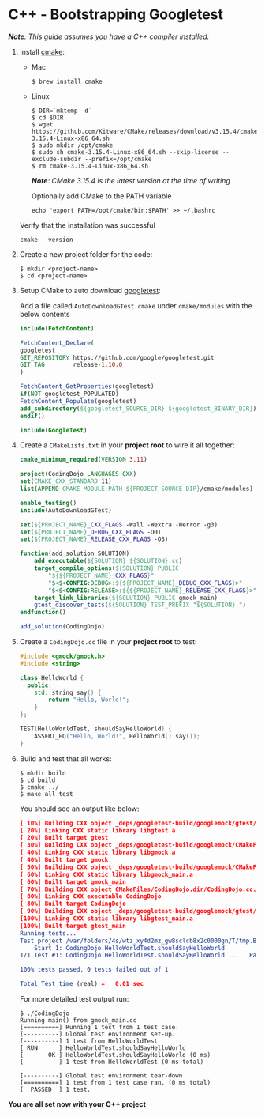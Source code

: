 # C++ - Bootstrapping Googletest

*__Note__: This guide assumes you have a C++ compiler installed.*

1. Install [cmake]:

    - Mac

        ```shell
        $ brew install cmake
        ```

    - Linux
       
        ```shell
        $ DIR=`mktemp -d`
        $ cd $DIR
        $ wget https://github.com/Kitware/CMake/releases/download/v3.15.4/cmake-3.15.4-Linux-x86_64.sh
        $ sudo mkdir /opt/cmake
        $ sudo sh cmake-3.15.4-Linux-x86_64.sh --skip-license --exclude-subdir --prefix=/opt/cmake
        $ rm cmake-3.15.4-Linux-x86_64.sh
        ```
        *__Note__: CMake 3.15.4 is the latest version at the time of writing*

        Optionally add CMake to the PATH variable
        ```shell
        echo 'export PATH=/opt/cmake/bin:$PATH' >> ~/.bashrc
        ```
    Verify that the installation was successful
    ```shell
    cmake --version
    ```

2. Create a new project folder for the code:
    
    ```shell
    $ mkdir <project-name>
    $ cd <project-name>
    ```

3. Setup CMake to auto download [googletest]:
    
    Add a file called `AutoDownloadGTest.cmake` under `cmake/modules` with the below contents
    ```cmake
    include(FetchContent)

    FetchContent_Declare(
    googletest
    GIT_REPOSITORY https://github.com/google/googletest.git
    GIT_TAG        release-1.10.0
    )

    FetchContent_GetProperties(googletest)
    if(NOT googletest_POPULATED)
    FetchContent_Populate(googletest)
    add_subdirectory(${googletest_SOURCE_DIR} ${googletest_BINARY_DIR})
    endif()

    include(GoogleTest)
    ```

4. Create a `CMakeLists.txt` in your __project root__ to wire it all together:
    ```cmake
    cmake_minimum_required(VERSION 3.11)

    project(CodingDojo LANGUAGES CXX)
    set(CMAKE_CXX_STANDARD 11)
    list(APPEND CMAKE_MODULE_PATH ${PROJECT_SOURCE_DIR}/cmake/modules)

    enable_testing()
    include(AutoDownloadGTest)

    set(${PROJECT_NAME}_CXX_FLAGS -Wall -Wextra -Werror -g3)
    set(${PROJECT_NAME}_DEBUG_CXX_FLAGS -O0)
    set(${PROJECT_NAME}_RELEASE_CXX_FLAGS -O3)

    function(add_solution SOLUTION)
        add_executable(${SOLUTION} ${SOLUTION}.cc)
        target_compile_options(${SOLUTION} PUBLIC
            "${${PROJECT_NAME}_CXX_FLAGS}"
            "$<$<CONFIG:DEBUG>:${${PROJECT_NAME}_DEBUG_CXX_FLAGS}>"
            "$<$<CONFIG:RELEASE>:${${PROJECT_NAME}_RELEASE_CXX_FLAGS}>")
        target_link_libraries(${SOLUTION} PUBLIC gmock_main)
        gtest_discover_tests(${SOLUTION} TEST_PREFIX "${SOLUTION}.")
    endfunction()

    add_solution(CodingDojo)
    ```

5. Create a `CodingDojo.cc` file in your __project root__ to test:
    ```c++
    #include <gmock/gmock.h>
    #include <string>

    class HelloWorld {
      public:
        std::string say() {
            return "Hello, World!";
        }
    };

    TEST(HelloWorldTest, shouldSayHelloWorld) {
        ASSERT_EQ("Hello, World!", HelloWorld().say());
    }
    ```

6. Build and test that all works:

    ```shell
    $ mkdir build
    $ cd build
    $ cmake ../
    $ make all test
    ```

    You should see an output like below:
    ```cmake
    [ 10%] Building CXX object _deps/googletest-build/googlemock/gtest/CMakeFiles/gtest.dir/src/gtest-all.cc.o
    [ 20%] Linking CXX static library libgtest.a
    [ 20%] Built target gtest
    [ 30%] Building CXX object _deps/googletest-build/googlemock/CMakeFiles/gmock.dir/src/gmock-all.cc.o
    [ 40%] Linking CXX static library libgmock.a
    [ 40%] Built target gmock
    [ 50%] Building CXX object _deps/googletest-build/googlemock/CMakeFiles/gmock_main.dir/src/gmock_main.cc.o
    [ 60%] Linking CXX static library libgmock_main.a
    [ 60%] Built target gmock_main
    [ 70%] Building CXX object CMakeFiles/CodingDojo.dir/CodingDojo.cc.o
    [ 80%] Linking CXX executable CodingDojo
    [ 80%] Built target CodingDojo
    [ 90%] Building CXX object _deps/googletest-build/googlemock/gtest/CMakeFiles/gtest_main.dir/src/gtest_main.cc.o
    [100%] Linking CXX static library libgtest_main.a
    [100%] Built target gtest_main
    Running tests...
    Test project /var/folders/4s/wtz_xy4d2mz_gw8sclcb8x2c0000gn/T/tmp.BD5tu8Xj/project/build
        Start 1: CodingDojo.HelloWorldTest.shouldSayHelloWorld
    1/1 Test #1: CodingDojo.HelloWorldTest.shouldSayHelloWorld ...   Passed    0.01 sec

    100% tests passed, 0 tests failed out of 1

    Total Test time (real) =   0.01 sec
    ```
    
    For more detailed test output run:
    ```shell
    $ ./CodingDojo
    Running main() from gmock_main.cc
    [==========] Running 1 test from 1 test case.
    [----------] Global test environment set-up.
    [----------] 1 test from HelloWorldTest
    [ RUN      ] HelloWorldTest.shouldSayHelloWorld
    [       OK ] HelloWorldTest.shouldSayHelloWorld (0 ms)
    [----------] 1 test from HelloWorldTest (0 ms total)

    [----------] Global test environment tear-down
    [==========] 1 test from 1 test case ran. (0 ms total)
    [  PASSED  ] 1 test.
    ```
__You are all set now with your C++ project__

[cmake]: https://cmake.org
[googletest]: https://github.com/google/googletest